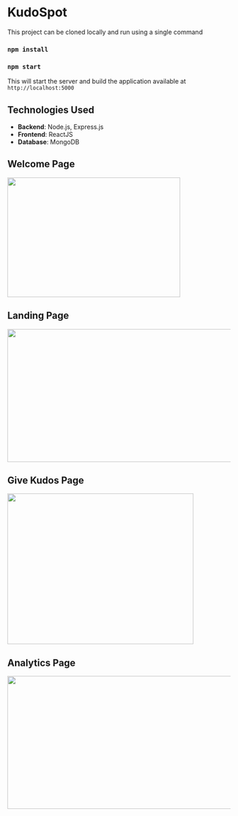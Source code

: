 # KudoSpot

This project can be cloned locally and run using a single command
### `npm install`
### `npm start`

This will start the server and build the application available at `http://localhost:5000`

## Technologies Used

- **Backend**: Node.js, Express.js
- **Frontend**: ReactJS
- **Database**: MongoDB

## Welcome Page 
<div> 
  <img src="https://github.com/user-attachments/assets/585ef4aa-de9c-47ab-ae38-a5f7e41e84b4" width="390" height="270">
</div>


##  Landing Page

<div> 
  <img src="https://github.com/user-attachments/assets/00e49973-03f0-4fcb-a7a5-98b89d528ed2" width="570" height="300px">
</div>

##  Give Kudos Page

<div> 
  <img src="https://github.com/user-attachments/assets/dd1e7350-09bd-4916-84e9-e20bdd493606" width="420" height="340">
</div>

##  Analytics Page

<div> 
  <img src="https://github.com/user-attachments/assets/25abb9f9-5e3b-46c8-a877-fa10e01048b4" width="570" height="300px">
</div>

